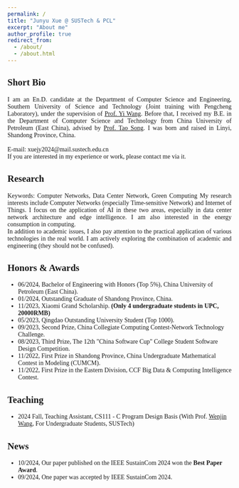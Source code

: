 ```yaml
---
permalink: /
title: "Junyu Xue @ SUSTech & PCL"
excerpt: "About me"
author_profile: true
redirect_from: 
  - /about/
  - /about.html
---
```

<style>
body {
    font-family: 'Times New Roman', Times, serif;
}
.justified {
        text-align: justify; /* 设置文本两端对齐 */
    }
</style>
Short Bio
------
<div class="justified">
I am an En.D. candidate at the Department of Computer Science and Engineering, Southern University of Science and Technology (Joint training with Pengcheng Laboratory), under the supervision of <a href="https://faculty.sustech.edu.cn/?tagid=wangy37&iscss=1&snapid=1&orderby=date&go=1">Prof. Yi Wang</a>. Before that, I received my B.E. in the Department of Computer Science and Technology from China University of Petroleum (East China), advised by <a href="https://computer.upc.edu.cn/2017/0313/c6289a103931/page.htm">Prof. Tao Song</a>. I was born and raised in Linyi, Shandong Province, China.
</div>
<br>
<!-- Welcome to my [Knowledge Database](https://www.yuque.com/junry). I will share some life feelings, knowledge path there. -->
E-mail: xuejy2024@mail.sustech.edu.cn <br>
If you are interested in my experience or work, please contact me via it.


Research
------
<div class="justified">
Keywords: Computer Networks, Data Center Network, Green Computing
My research interests include Computer Networks (especially Time-sensitive Network) and Internet of Things. I focus on the application of AI in these two areas, especially in data center network architecture and edge intelligence. I am also interested in the energy consumption in computing. <br>
In addition to academic issues, I also pay attention to the practical application of various technologies in the real world. I am actively exploring the combination of academic and engineering (they should not be confused).
</div>

Honors & Awards
------
- 06/2024, Bachelor of Engineering with Honors (Top 5%), China University of Petroleum (East China).
- 01/2024, Outstanding Graduate of Shandong Province, China.
- 11/2023, Xiaomi Grand Scholarship. **(Only 4 undergraduate students in UPC, 20000RMB)**
- 05/2023, Qingdao Outstanding University Student (Top 1000). 
- 09/2023, Second Prize, China Collegiate Computing Contest-Network Technology Challenge.
- 08/2023, Third Prize, The 12th "China Software Cup" College Student Software Design Competition. 
- 11/2022, First Prize in Shandong Province, China Undergraduate Mathematical Contest in Modeling (CUMCM).
- 11/2022, First Prize in the Eastern Division, CCF Big Data & Computing Intelligence Contest.

Teaching
------
- 2024 Fall, Teaching Assistant, CS111 - C Program Design Basis (With Prof. [Wenjin Wang](https://www.sustech.edu.cn/zh/faculties/wangwenjin.html), For Undergraduate Students, SUSTech)

News
------
- 10/2024, Our paper published on the IEEE SustainCom 2024 won the **Best Paper Award**. 
- 09/2024, One paper was accepted by IEEE SustainCom 2024.
<!-- - <div style="display: flex; justify-content: space-between;">
    <span>One paper was accepted by IEEE SustainCom 2024. </span>
    <span>Sep. 2024</span>
  </div> -->


<script type='text/javascript' id='clustrmaps' src='//cdn.clustrmaps.com/map_v2.js?cl=080808&w=205&t=tt&d=lcdkuwhj1VKwpNzcHqUdf3UVwukJ9nr0K2fEVfRM6bE&co=ffffff&cmo=3acc3a&cmn=ff5353&ct=808080'></script>
<!-- <script type='text/javascript' id='clustrmaps' src='//cdn.clustrmaps.com/map_v2.js?cl=080808&w=a&t=tt&d=lcdkuwhj1VKwpNzcHqUdf3UVwukJ9nr0K2fEVfRM6bE&co=ffffff&cmo=3acc3a&cmn=ff5353&ct=808080'></script> -->